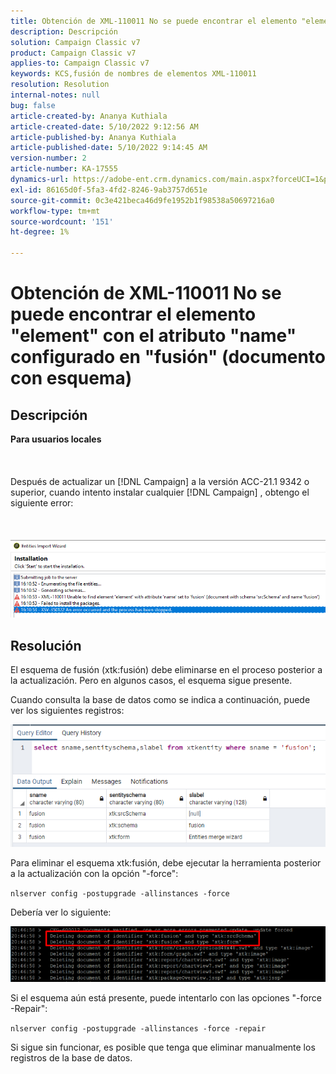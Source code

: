 ```yaml
---
title: Obtención de XML-110011 No se puede encontrar el elemento "element" con el atributo "name" configurado en "fusión" (documento con esquema)
description: Descripción
solution: Campaign Classic v7
product: Campaign Classic v7
applies-to: Campaign Classic v7
keywords: KCS,fusión de nombres de elementos XML-110011
resolution: Resolution
internal-notes: null
bug: false
article-created-by: Ananya Kuthiala
article-created-date: 5/10/2022 9:12:56 AM
article-published-by: Ananya Kuthiala
article-published-date: 5/10/2022 9:14:45 AM
version-number: 2
article-number: KA-17555
dynamics-url: https://adobe-ent.crm.dynamics.com/main.aspx?forceUCI=1&pagetype=entityrecord&etn=knowledgearticle&id=957b605d-41d0-ec11-a7b5-0022480a8e40
exl-id: 86165d0f-5fa3-4fd2-8246-9ab3757d651e
source-git-commit: 0c3e421beca46d9fe1952b1f98538a50697216a0
workflow-type: tm+mt
source-wordcount: '151'
ht-degree: 1%

---
```


# Obtención de XML-110011 No se puede encontrar el elemento &quot;element&quot; con el atributo &quot;name&quot; configurado en &quot;fusión&quot; (documento con esquema)

## Descripción

<b>Para usuarios locales</b><br><br> <br><br>Después de actualizar un [!DNL Campaign] a la versión ACC-21.1 9342 o superior, cuando intento instalar cualquier [!DNL Campaign] , obtengo el siguiente error:<br><br> <br><br>![](assets/___967b605d-41d0-ec11-a7b5-0022480a8e40___.png)

## Resolución


El esquema de fusión (xtk:fusión) debe eliminarse en el proceso posterior a la actualización. Pero en algunos casos, el esquema sigue presente.

Cuando consulta la base de datos como se indica a continuación, puede ver los siguientes registros:

![](assets/5cf5ba8b-f838-ec11-b6e6-000d3a348885.png)

Para eliminar el esquema xtk:fusión, debe ejecutar la herramienta posterior a la actualización con la opción &quot;-force&quot;:

`nlserver config -postupgrade -allinstances -force`

Debería ver lo siguiente:

![](assets/406e7298-f938-ec11-b6e6-000d3a348885.png)

Si el esquema aún está presente, puede intentarlo con las opciones &quot;-force -Repair&quot;:

`nlserver config -postupgrade -allinstances -force -repair`

Si sigue sin funcionar, es posible que tenga que eliminar manualmente los registros de la base de datos.
